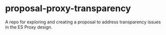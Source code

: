 # proposal-proxy-transparency
A repo for exploring and creating a proposal to address transparency issues in the ES Proxy design.

